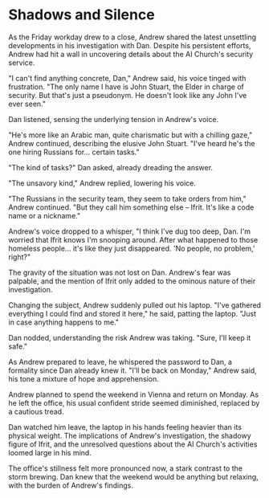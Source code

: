 # Shadows and Silence

As the Friday workday drew to a close, Andrew shared the latest unsettling developments in his investigation with Dan. Despite his persistent efforts, Andrew had hit a wall in uncovering details about the AI Church's security service.

"I can't find anything concrete, Dan," Andrew said, his voice tinged with frustration. "The only name I have is John Stuart, the Elder in charge of security. But that's just a pseudonym. He doesn't look like any John I've ever seen."

Dan listened, sensing the underlying tension in Andrew's voice.

"He's more like an Arabic man, quite charismatic but with a chilling gaze," Andrew continued, describing the elusive John Stuart. "I've heard he's the one hiring Russians for... certain tasks."

"The kind of tasks?" Dan asked, already dreading the answer.

"The unsavory kind," Andrew replied, lowering his voice. 

"The Russians in the security team, they seem to take orders from him," Andrew continued. "But they call him something else – Ifrit. It's like a code name or a nickname."

Andrew's voice dropped to a whisper, "I think I've dug too deep, Dan. I'm worried that Ifrit knows I'm snooping around. After what happened to those homeless people... it's like they just disappeared. 'No people, no problem,' right?"

The gravity of the situation was not lost on Dan. Andrew's fear was palpable, and the mention of Ifrit only added to the ominous nature of their investigation.

Changing the subject, Andrew suddenly pulled out his laptop. "I've gathered everything I could find and stored it here," he said, patting the laptop. "Just in case anything happens to me."

Dan nodded, understanding the risk Andrew was taking. "Sure, I'll keep it safe."

As Andrew prepared to leave, he whispered the password to Dan, a formality since Dan already knew it. "I'll be back on Monday," Andrew said, his tone a mixture of hope and apprehension.

Andrew planned to spend the weekend in Vienna and return on Monday. As he left the office, his usual confident stride seemed diminished, replaced by a cautious tread.

Dan watched him leave, the laptop in his hands feeling heavier than its physical weight. The implications of Andrew's investigation, the shadowy figure of Ifrit, and the unresolved questions about the AI Church's activities loomed large in his mind.

The office's stillness felt more pronounced now, a stark contrast to the storm brewing. Dan knew that the weekend would be anything but relaxing, with the burden of Andrew's findings.
